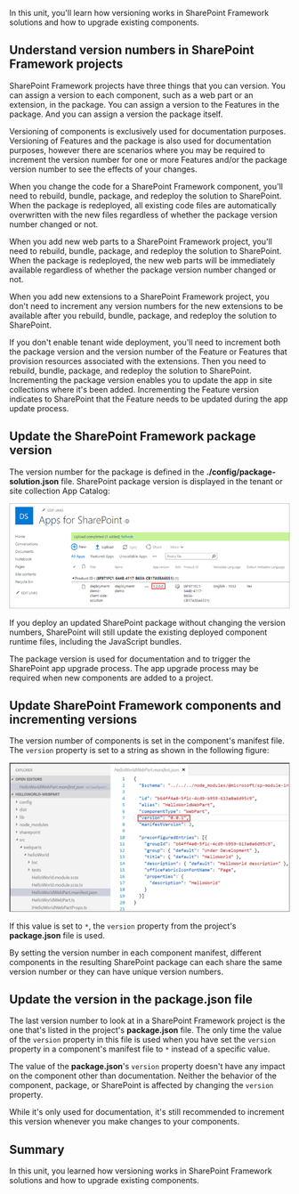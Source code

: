 In this unit, you'll learn how versioning works in SharePoint Framework solutions and how to upgrade existing components.

## Understand version numbers in SharePoint Framework projects

SharePoint Framework projects have three things that you can version. You can assign a version to each component, such as a web part or an extension, in the package. You can assign a version to the Features in the package. And you can assign a version the package itself.

Versioning of components is exclusively used for documentation purposes. Versioning of Features and the package is also used for documentation purposes, however there are scenarios where you may be required to increment the version number for one or more Features and/or the package version number to see the effects of your changes.

When you change the code for a SharePoint Framework component, you'll need to rebuild, bundle, package, and redeploy the solution to SharePoint. When the package is redeployed, all existing code files are automatically overwritten with the new files regardless of whether the package version number changed or not.

When you add new web parts to a SharePoint Framework project, you'll need to rebuild, bundle, package, and redeploy the solution to SharePoint. When the package is redeployed, the new web parts will be immediately available regardless of whether the package version number changed or not.

When you add new extensions to a SharePoint Framework project, you don't need to increment any version numbers for the new extensions to be available after you rebuild, bundle, package, and redeploy the solution to SharePoint.

If you don't enable tenant wide deployment, you'll need to increment both the package version and the version number of the Feature or Features that provision resources associated with the extensions. Then you need to rebuild, bundle, package, and redeploy the solution to SharePoint. Incrementing the package version enables you to update the app in site collections where it's been added. Incrementing the Feature version indicates to SharePoint that the Feature needs to be updated during the app update process.

## Update the SharePoint Framework package version

The version number for the package is defined in the **./config/package-solution.json** file. SharePoint package version is displayed in the tenant or site collection App Catalog:

![Screenshot of the SharePoint package version](../media/07-update-package-step-01.png)

If you deploy an updated SharePoint package without changing the version numbers, SharePoint will still update the existing deployed component runtime files, including the JavaScript bundles.

The package version is used for documentation and to trigger the SharePoint app upgrade process. The app upgrade process may be required when new components are added to a project.

## Update SharePoint Framework components and incrementing versions

The version number of components is set in the component's manifest file. The `version` property is set to a string as shown in the following figure:

![Screenshot of a component manifest version](../media/06-component-version.png)

If this value is set to `*`, the `version` property from the project's **package.json** file is used.

By setting the version number in each component manifest, different components in the resulting SharePoint package can each share the same version number or they can have unique version numbers.

## Update the version in the package.json file

The last version number to look at in a SharePoint Framework project is the one that's listed in the project's **package.json** file. The only time the value of the `version` property in this file is used when you have set the `version` property in a component's manifest file to `*` instead of a specific value.

The value of the **package.json**'s `version` property doesn't have any impact on the component other than documentation. Neither the behavior of the component, package, or SharePoint is affected by changing the `version` property.

While it's only used for documentation, it's still recommended to increment this version whenever you make changes to your components.

## Summary

In this unit, you learned how versioning works in SharePoint Framework solutions and how to upgrade existing components.
